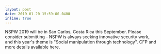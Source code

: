 ```yaml
---
layout: post
date: 2019-01-20 15:59:00-0400
inline: true
---
```


NSPW 2019 will be in San Carlos, Costa Rica this September. Please consider submitting - NSPW is always seeking innovative security work, and this year's theme is "Social manipulation through technology".
CFP and more details available [here](https://www.nspw.org).
